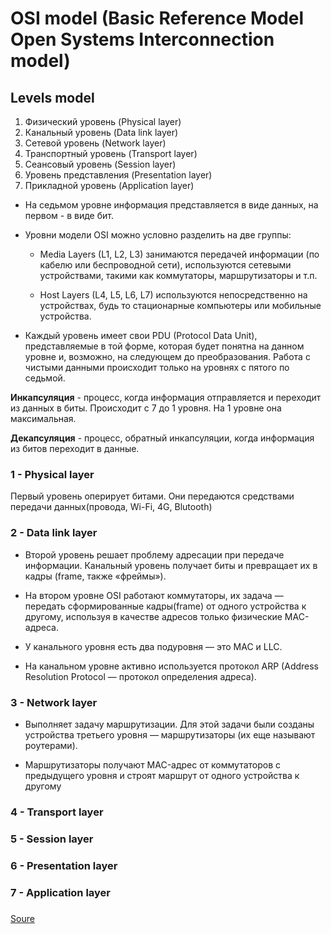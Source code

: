 # OSI model (Basic Reference Model Open Systems Interconnection model)

## Levels model

1. Физический уровень (Physical layer)
2. Канальный уровень (Data link layer)
3. Сетевой уровень (Network layer)
4. Транспортный уровень (Transport layer)
5. Сеансовый уровень (Session layer)
6. Уровень представления (Presentation layer)
7. Прикладной уровень (Application layer)

- На седьмом уровне информация представляется в виде данных, на первом - в виде бит. 

- Уровни модели OSI можно условно разделить на две группы:

    - Media Layers (L1, L2, L3) занимаются передачей информации (по кабелю или беспроводной сети), используются сетевыми устройствами, такими как коммутаторы, маршрутизаторы и т.п.

    - Host Layers (L4, L5, L6, L7) используются непосредственно на устройствах, будь то стационарные компьютеры или мобильные устройства.

- Каждый уровень имеет свои PDU (Protocol Data Unit), представляемые в той форме, которая будет понятна на данном уровне и, возможно, на следующем до преобразования. Работа с чистыми данными происходит только на уровнях с пятого по седьмой.

__Инкапсуляция__ - процесс, когда информация отправляется и переходит из данных в биты. Происходит с 7 до 1 уровня. На 1 уровне она максимальная.

__Декапсуляция__ - процесс, обратный инкапсуляции, когда информация из битов переходит в данные. 

### 1 - Physical layer

Первый уровень оперирует битами. Они передаются средствами передачи данных(провода, Wi-Fi, 4G, Blutooth)

### 2 - Data link layer

- Второй уровень решает проблему адресации при передаче информации. Канальный уровень получает биты и превращает их в кадры (frame, также «фреймы»). 

- На втором уровне OSI работают коммутаторы, их задача — передать сформированные кадры(frame) от одного устройства к другому, используя в качестве адресов только физические MAC-адреса.

- У канального уровня есть два подуровня — это MAC и LLC.

- На канальном уровне активно используется протокол ARP (Address Resolution Protocol — протокол определения адреса).

### 3 - Network layer

- Выполняет задачу маршрутизации. Для этой задачи были созданы устройства третьего уровня — маршрутизаторы (их еще называют роутерами).

- Маршрутизаторы получают MAC-адрес от коммутаторов с предыдущего уровня и строят маршрут от одного устройства к другому

### 4 - Transport layer

### 5 - Session layer

### 6 - Presentation layer

### 7 - Application layer

### 


[Soure](https://selectel.ru/blog/osi-for-beginners/)